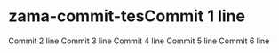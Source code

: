 # zama-commit-tesCommit 1 line
Commit 2 line
Commit 3 line
Commit 4 line
Commit 5 line
Commit 6 line
